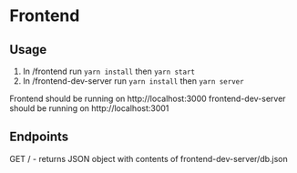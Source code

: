# Frontend

## Usage
1. In /frontend run `yarn install` then `yarn start`
2. In /frontend-dev-server run `yarn install` then `yarn server`

Frontend should be running on http://localhost:3000
frontend-dev-server should be running on http://localhost:3001

## Endpoints
GET / - returns JSON object with contents of frontend-dev-server/db.json

